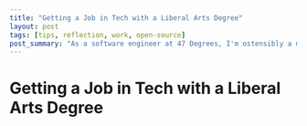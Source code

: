 ```yaml
---
title: "Getting a Job in Tech with a Liberal Arts Degree"
layout: post
tags: [tips, reflection, work, open-source]
post_summary: "As a software engineer at 47 Degrees, I'm ostensibly a member of the open-source community, since 47 Degrees spends a lot of time and resources on maintaining a few hundred libraries in Scala, Haskell, Kotlin, and Swift.  However, unlike other folks at the company who were involved in open-source before they joined, I was never involved in a significant open-source project before joining."
---
```


# Getting a Job in Tech with a Liberal Arts Degree